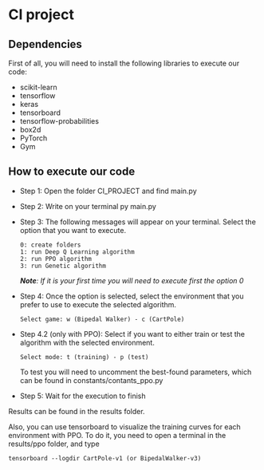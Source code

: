 # CI project

## Dependencies

First of all, you will need to install the following libraries to execute our code:

* scikit-learn
* tensorflow
* keras
* tensorboard
* tensorflow-probabilities
* box2d
* PyTorch
* Gym

## How to execute our code

* Step 1: Open the folder CI_PROJECT and find main.py

* Step 2: Write on your terminal py main.py

* Step 3: The following messages will appear on your terminal. Select the option that you want to execute. 

  ```
  0: create folders
  1: run Deep Q Learning algorithm
  2: run PPO algorithm
  3: run Genetic algorithm
  ```

  ***Note**: If it is your first time you will need to execute first the option 0* 

* Step 4: Once the option is selected, select the environment that you prefer to use to execute the selected algorithm.

  ```
  Select game: w (Bipedal Walker) - c (CartPole)
  ```

* Step 4.2 (only with PPO): Select if you want to either train or test the algorithm with the selected environment.

  ```
  Select mode: t (training) - p (test)
  ```

  To test you will need to uncomment the best-found parameters, which can be found in constants/contants_ppo.py

* Step 5: Wait for the execution to finish

Results can be found in the results folder.

Also, you can use tensorboard to visualize the training curves for each environment with PPO. To do it, you need to open a 
terminal in the results/ppo folder, and type
```
tensorboard --logdir CartPole-v1 (or BipedalWalker-v3) 
```